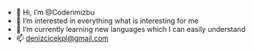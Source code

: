 - 👋 Hi, I’m @Coderimizbu
- 👀 I’m interested in everything what is interesting for me 
- 🌱 I’m currently learning new languages which I can easily understand
- 📫 denizcicekpl@gmail.com

<!---
Coderimizbu/Coderimizbu is a ✨ special ✨ repository because its `README.md` (this file) appears on your GitHub profile.
You can click the Preview link to take a look at your changes.
--->
